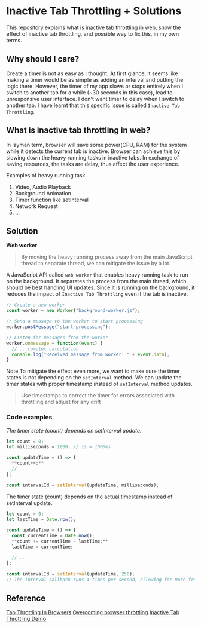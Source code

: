 # Inactive Tab Throttling + Solutions

This repository explains what is inactive tab throttling in web, show the effect of inactive tab throttling, and possible way to fix this, in my own terms.

## Why should I care?

Create a timer is not as easy as I thought. At first glance, it seems like making a timer would be as simple as adding an interval and putting the logic there. However, the timer of my app slows or stops entirely when I switch to another tab for a while (~30 seconds in this case), lead to unresponsive user interface. I don't want timer to delay when I switch to another tab. I have learnt that this specific issue is called `Inactive Tab Throttling`.

## What is inactive tab throttling in web?

In layman term, browser will save some power(CPU, RAM) for the system while it detects the current tab is inactive. Browser can achieve this by slowing down the heavy running tasks in inactive tabs. 
In exchange of saving resources, the tasks are delay, thus affect the user experience.

Examples of heavy running task
1. Video, Audio Playback
2. Background Animation
3. Timer function like setInterval
4. Network Request
5. ...

## Solution

**Web worker**

> By moving the heavy running process away from the main JavaScript thread to separate thread, we can mitigate the issue by a lot.

A JavaScript API called `web worker` that enables heavy running task to run on the background. It separates the process from the main thread, which should be best handling UI updates. Since it is running on the background, it reduces the impact of `Inactive Tab Throttling` even if the tab is inactive.

```js
// Create a new worker
const worker = new Worker("background-worker.js");

// Send a message to the worker to start processing
worker.postMessage("start-processing");

// Listen for messages from the worker
worker.onmessage = function(event) {
  // ...complex calculation
  console.log("Received message from worker: " + event.data);
}
```

Note
To mitigate the effect even more, we want to make sure the timer states is not depending on the `setInterval` method. We can update the timer states with proper timestamp instead of `setInterval` method updates.

> Use timestamps to correct the timer for errors associated with throttling and adjust for any drift


### Code examples

_The timer state (count) depends on setInterval update._
```js
let count = 0;
let milliseconds = 1000; // 1s = 1000ms

const updateTime = () => {
  **count++;**
  // ...
};

const intervalId = setInterval(updateTime, milliseconds);
```

The timer state (count) depends on the actual timestamp instead of setInterval update.
```js
let count = 0;
let lastTime = Date.now();

const updateTime = () => {
  const currentTime = Date.now();
  **count += currentTime - lastTime;**
  lastTime = currentTime;

  // ...
};

const intervalId = setInterval(updateTime, 250);
// The interval callback runs 4 times per second, allowing for more frequent updates and reducing the impact of `inactive tab throttling` by increasing accuracy.
```


## Reference

[Tab Throttling In Browsers](https://aboutfrontend.blog/tab-throttling-in-browsers/#:~:text=Inactive%20tab%20throttling%20is%20a,and%20Safari%20have%20this%20feature.)
[Overcoming browser throttling](https://medium.com/@adithyaviswam/overcoming-browser-throttling-of-setinterval-executions-45387853a826)
[Inactive Tab Throttling Demo](https://w2or0.csb.app/)
